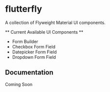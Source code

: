 # flutterfly

A collection of Flyweight Material UI components.

** Current Available UI Components **

- Form Builder
- Checkbox Form Field
- Datepicker Form Field
- Dropdown Form Field

## Documentation

Coming Soon